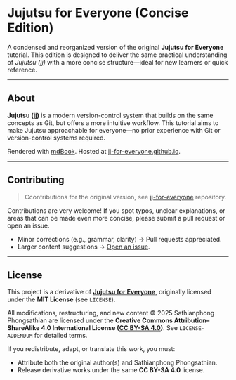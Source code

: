 # Jujutsu for Everyone (Concise Edition)

A condensed and reorganized version of the original **Jujutsu for Everyone** tutorial.
This edition is designed to deliver the same practical understanding of *Jujutsu (jj)*
with a more concise structure—ideal for new learners or quick reference.

---

## About

**Jujutsu (jj)** is a modern version-control system that builds on the same concepts as Git,
but offers a more intuitive workflow.
This tutorial aims to make Jujutsu approachable for everyone—no prior experience
with Git or version-control systems required.

Rendered with [mdBook](https://github.com/rust-lang/mdBook).
Hosted at [jj-for-everyone.github.io](https://jj-for-everyone.github.io).

---

## Contributing

> Ccontributions for the original version, see [jj-for-everyone](https://github.com/jj-for-everyone/jj-for-everyone.github.io) repository.

Contributions are very welcome!
If you spot typos, unclear explanations, or areas that can be made even more concise,
please submit a pull request or open an issue.

- Minor corrections (e.g., grammar, clarity) → Pull requests appreciated.
- Larger content suggestions → [Open an issue](https://github.com/S2P2/jj-for-everyone/issues/new).

---

## License

This project is a derivative of
[**Jujutsu for Everyone**](https://github.com/jj-for-everyone/jj-for-everyone.github.io),
originally licensed under the **MIT License** (see `LICENSE`).

All modifications, restructuring, and new content
© 2025 Sathianphong Phongsathian are licensed under the
**Creative Commons Attribution–ShareAlike 4.0 International License ([CC BY-SA 4.0](https://creativecommons.org/licenses/by-sa/4.0/))**.
See `LICENSE-ADDENDUM` for detailed terms.

If you redistribute, adapt, or translate this work, you must:
- Attribute both the original author(s) and Sathianphong Phongsathian.
- Release derivative works under the same **CC BY-SA 4.0** license.
